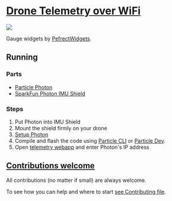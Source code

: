 # [Drone Telemetry over WiFi](http://suda.github.io/drone-telemetry/)

![](http://suda.github.io/drone-telemetry/images/telemetry-demo.gif)

Gauge widgets by [PefrectWidgets](http://perfectwidgets.com/order).

## Running

### Parts

* [Particle Photon](https://store.particle.io/collections/photon)
* [SparkFun Photon IMU Shield](https://www.sparkfun.com/products/13629)

### Steps

1. Put Photon into IMU Shield
2. Mount the shield firmly on your drone
3. [Setup Photon](https://docs.particle.io/guide/getting-started/intro/photon/)
4. Compile and flash the code using [Particle CLI](https://github.com/spark/particle-cli) or [Particle Dev](https://www.particle.io/dev).
5. Open [telemetry webapp](http://suda.github.io/drone-telemetry/) and enter Photon's IP address

## [Contributions welcome](http://contributionswelcome.org/)

All contributions (no matter if small) are always welcome.

To see how you can help and where to start [see Contributing file](CONTRIBUTING.md).
